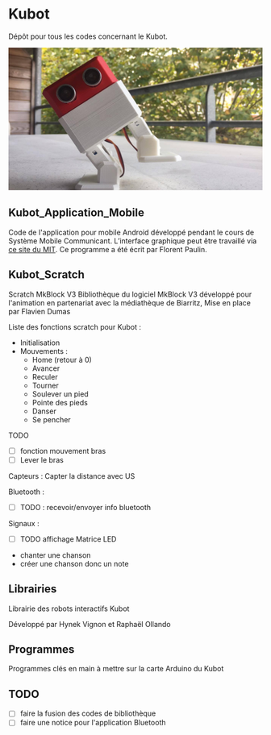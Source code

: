 # Kubot
Dépôt pour tous les codes concernant le Kubot.

![Un petit Kubot](Kubot.jpg)

## Kubot_Application_Mobile
Code de l'application pour mobile Android développé pendant le cours de Système Mobile Communicant.
L’interface graphique peut être travaillé via [ce site du MIT](http://appinventor.mit.edu/explore/#).
Ce programme a été écrit par Florent Paulin.

## Kubot_Scratch
Scratch MkBlock V3
Bibliothèque du logiciel MkBlock V3 développé pour l'animation en partenariat avec la médiathèque de Biarritz, 
Mise en place par Flavien Dumas

Liste des fonctions scratch pour Kubot :
* Initialisation
* Mouvements :
    * Home (retour à 0)
    * Avancer
    * Reculer
    * Tourner
    * Soulever un pied
    * Pointe des pieds
    * Danser
    * Se pencher

TODO
- [ ] fonction mouvement bras
- [ ] Lever le bras

Capteurs :
Capter la distance avec US

Bluetooth :
- [ ] TODO : recevoir/envoyer info bluetooth

Signaux :
- [ ] TODO affichage Matrice LED
* chanter une chanson
* créer une chanson donc un note


## Librairies
Librairie des robots interactifs Kubot

Développé par Hynek Vignon et Raphaël Ollando

## Programmes
Programmes clés en main à mettre sur la carte Arduino du Kubot

## TODO
- [ ] faire la fusion des codes de bibliothèque
- [ ] faire une notice pour l'application Bluetooth